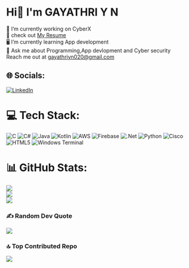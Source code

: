 #                                                          Hi👋 I'm GAYATHRI Y N
🔭 I’m currently working on CyberX<br>🤖 check out [ My Resume](file:///C:/Users/gayathri/Downloads/Gayathri%20Y%20N%20Resume%20(1).pdf) <br>🖥️ I’m currently learning  App development<br>💬 Ask me about Programming,App devlopment and Cyber security<br> Reach me out at gayathriyn020@gmail.com


## 🌐 Socials:
 [![LinkedIn](https://img.shields.io/badge/LinkedIn-%230077B5.svg?logo=linkedin&logoColor=white)](https://www.linkedin.com/in/gayathri-y-n-1a9048320)  

# 💻 Tech Stack:
![C](https://img.shields.io/badge/c-%2300599C.svg?style=for-the-badge&logo=c&logoColor=white) ![C#](https://img.shields.io/badge/c%23-%23239120.svg?style=for-the-badge&logo=csharp&logoColor=white) ![Java](https://img.shields.io/badge/java-%23ED8B00.svg?style=for-the-badge&logo=openjdk&logoColor=white) ![Kotlin](https://img.shields.io/badge/kotlin-%237F52FF.svg?style=for-the-badge&logo=kotlin&logoColor=white) ![AWS](https://img.shields.io/badge/AWS-%23FF9900.svg?style=for-the-badge&logo=amazon-aws&logoColor=white) ![Firebase](https://img.shields.io/badge/firebase-%23039BE5.svg?style=for-the-badge&logo=firebase) ![.Net](https://img.shields.io/badge/.NET-5C2D91?style=for-the-badge&logo=.net&logoColor=white) ![Python](https://img.shields.io/badge/python-3670A0?style=for-the-badge&logo=python&logoColor=ffdd54) ![Cisco](https://img.shields.io/badge/cisco-%23049fd9.svg?style=for-the-badge&logo=cisco&logoColor=black) ![HTML5](https://img.shields.io/badge/html5-%23E34F26.svg?style=for-the-badge&logo=html5&logoColor=white) ![Windows Terminal](https://img.shields.io/badge/Windows%20Terminal-%234D4D4D.svg?style=for-the-badge&logo=windows-terminal&logoColor=white)
# 📊 GitHub Stats:
![](https://github-readme-stats.vercel.app/api?username=gayathriyn&theme=dark&hide_border=false&include_all_commits=false&count_private=false)<br/>
![](https://github-readme-streak-stats.herokuapp.com/?user=gayathriyn&theme=dark&hide_border=false)<br/>
![](https://github-readme-stats.vercel.app/api/top-langs/?username=gayathriyn&theme=dark&hide_border=false&include_all_commits=false&count_private=false&layout=compact)


### ✍️ Random Dev Quote
![](https://quotes-github-readme.vercel.app/api?type=horizontal&theme=radical)

### 🔝 Top Contributed Repo
![](https://github-contributor-stats.vercel.app/api?username=gayathriyn&limit=5&theme=dark&combine_all_yearly_contributions=true)

<!-- Proudly created with GPRM ( https://gprm.itsvg.in ) -->
